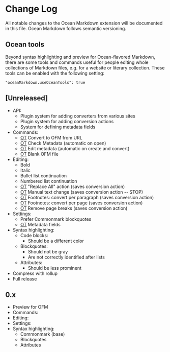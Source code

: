 # Change Log

All notable changes to the Ocean Markdown extension will be documented in this file. Ocean Markdown follows semantic versioning.

## Ocean tools
[OT]: #ocean-tools

Beyond syntax highlighting and preview for Ocean-flavored Markdown, there are some tools and commands useful for people editing whole collections of Markdown files, e.g. for a website or literary collection. These tools can be enabled with the following setting:

```
"oceanMarkdown.useOceanTools": true
```

## [Unreleased]

- API:
  - Plugin system for adding converters from various sites
  - Plugin system for adding conversion actions
  - System for defining metadata fields
- Commands:
  - [OT] Convert to OFM from URL
  - [OT] Check Metadata (automatic on open) 
  - [OT] Edit metadata (automatic on create and convert)
  - [OT] Blank OFM file
- Editing:
  - Bold
  - Italic
  - Bullet list continuation
  - Numbered list continuation
  - [OT] "Replace All" action (saves conversion action)
  - [OT] Manual text change (saves conversion action -- STOP)
  - [OT] Footnotes: convert per paragraph (saves conversion action)
  - [OT] Footnotes: convert per page (saves conversion action)
  - [OT] Remove page breaks (saves conversion action)
- Settings:
  - Prefer Commonmark blockquotes
  - [OT] Metadata fields
- Syntax highlighting:
  - Code blocks:
    - Should be a different color
  - Blockquotes:
    - Should not be gray
    - Are not correctly identified after lists
  - Attributes:
    - Should be less prominent
- Compress with rollup
- Full release

## 0.x

- Preview for OFM
- Commands:
- Editing:
- Settings:
- Syntax highlighting:
  - Commonmark (base)
  - Blockquotes
  - Attributes
